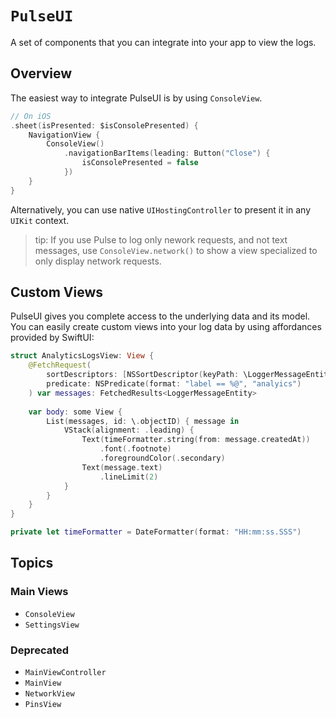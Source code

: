 # ``PulseUI``

A set of components that you can integrate into your app to view the logs.

## Overview

The easiest way to integrate PulseUI is by using ``ConsoleView``.

```swift
// On iOS
.sheet(isPresented: $isConsolePresented) {
    NavigationView {
        ConsoleView()
            .navigationBarItems(leading: Button("Close") {
                isConsolePresented = false
            })
    }
}
```

Alternatively, you can use native `UIHostingController` to present it in any `UIKit` context.

> tip: If you use Pulse to log only nework requests, and not text messages, use `ConsoleView.network()` to show a view specialized to only display network requests. 

## Custom Views

PulseUI gives you complete access to the underlying data and its model. You can easily create custom views into your log data by using affordances provided by SwiftUI:

```swift
struct AnalyticsLogsView: View {
    @FetchRequest(
        sortDescriptors: [NSSortDescriptor(keyPath: \LoggerMessageEntity.createdAt, ascending: true)],
        predicate: NSPredicate(format: "label == %@", "analyics")
    ) var messages: FetchedResults<LoggerMessageEntity>
    
    var body: some View {
        List(messages, id: \.objectID) { message in
            VStack(alignment: .leading) {
                Text(timeFormatter.string(from: message.createdAt))
                    .font(.footnote)
                    .foregroundColor(.secondary)
                Text(message.text)
                    .lineLimit(2)
            }
        }
    }
}

private let timeFormatter = DateFormatter(format: "HH:mm:ss.SSS")
```

## Topics

### Main Views

- ``ConsoleView``
- ``SettingsView``

### Deprecated

- ``MainViewController``
- ``MainView``
- ``NetworkView``
- ``PinsView``
